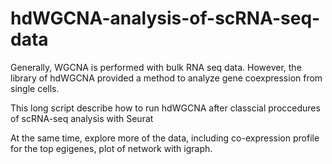 # hdWGCNA-analysis-of-scRNA-seq-data
Generally, WGCNA is performed with bulk RNA seq data. However, the library of hdWGCNA provided a method to analyze gene coexpression from single cells.

This long script describe how to run hdWGCNA after classcial proccedures of scRNA-seq analysis with Seurat

At the same time, explore more of the data, including co-expression profile for the top egigenes, plot of network with igraph.
